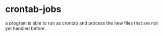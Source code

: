 # crontab-jobs
a program is able to run as crontab and process the new files that are not yet handled before.
